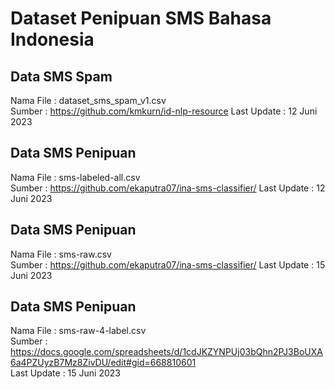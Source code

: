 # **Dataset Penipuan SMS Bahasa Indonesia**

## Data SMS Spam
Nama File   : dataset_sms_spam_v1.csv <br>
Sumber      : https://github.com/kmkurn/id-nlp-resource
Last Update : 12 Juni 2023

## Data SMS Penipuan
Nama File   : sms-labeled-all.csv <br>
Sumber      : https://github.com/ekaputra07/ina-sms-classifier/
Last Update : 12 Juni 2023

## Data SMS Penipuan
Nama File   : sms-raw.csv <br>
Sumber      : https://github.com/ekaputra07/ina-sms-classifier/
Last Update : 15 Juni 2023

## Data SMS Penipuan
Nama File   : sms-raw-4-label.csv <br>
Sumber      : https://docs.google.com/spreadsheets/d/1cdJKZYNPUj03bQhn2PJ3BoUXA6a4PZUyzB7Mz8ZivDU/edit#gid=668810601 <br>
Last Update : 15 Juni 2023
